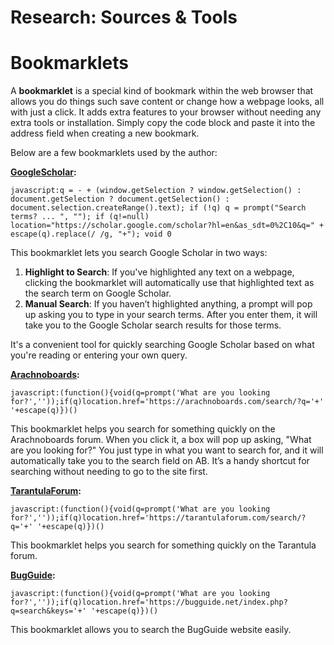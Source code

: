# Research: Sources & Tools



# Bookmarklets

A **bookmarklet** is a special kind of bookmark within the web browser that allows you do things such save content or change how a webpage looks, all with just a click. It adds extra features to your browser without needing any extra tools or installation. Simply copy the code block and paste it into the address field when creating a new bookmark.

Below are a few bookmarklets used by the author:


**[GoogleScholar](https://scholar.google.com):**
```
javascript:q = - + (window.getSelection ? window.getSelection() : document.getSelection ? document.getSelection() : document.selection.createRange().text); if (!q) q = prompt("Search terms? ... ", ""); if (q!=null) location="https://scholar.google.com/scholar?hl=en&as_sdt=0%2C10&q=" + escape(q).replace(/ /g, "+"); void 0
```

This bookmarklet lets you search Google Scholar in two ways:

1. **Highlight to Search**: If you've highlighted any text on a webpage, clicking the bookmarklet will automatically use that highlighted text as the search term on Google Scholar.
2. **Manual Search**: If you haven’t highlighted anything, a prompt will pop up asking you to type in your search terms. After you enter them, it will take you to the Google Scholar search results for those terms.

It's a convenient tool for quickly searching Google Scholar based on what you're reading or entering your own query.

**[Arachnoboards](https://arachnoboards.com/):**
```
javascript:(function(){void(q=prompt('What are you looking for?',''));if(q)location.href='https://arachnoboards.com/search/?q='+' '+escape(q)})()
```

This bookmarklet helps you search for something quickly on the Arachnoboards forum. When you click it, a box will pop up asking, "What are you looking for?" You just type in what you want to search for, and it will automatically take you to the search field on AB. It’s a handy shortcut for searching without needing to go to the site first.

**[TarantulaForum](https://tarantulaforum.com):**
```
javascript:(function(){void(q=prompt('What are you looking for?',''));if(q)location.href='https://tarantulaforum.com/search/?q='+' '+escape(q)})()
```

This bookmarklet helps you search for something quickly on the Tarantula forum. 

**[BugGuide](https://bugguide.net):**
```
javascript:(function(){void(q=prompt('What are you looking for?',''));if(q)location.href='https://bugguide.net/index.php?q=search&keys='+' '+escape(q)})()
```

This bookmarklet allows you to search the BugGuide website easily.
